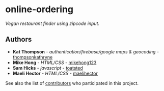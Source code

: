 # online-ordering

*Vegan restaurant finder using zipcode input.*

## Authors

* **Kat Thompson** - *authentication/firebase/google maps & geocoding* - [thompsonkathryne](https://github.com/thompsonkathryne)
* **Mike Hong** - *HTML/CSS* - [mikehong123](https://github.com/mikehong123)
* **Sam Hicks** - *javascript* - [toatsted](https://github.com/toatsted)
* **Maeli Hector** - *HTML/CSS* - [maelihector](https://github.com/maelihector)

See also the list of [contributors](https://github.com/your/project/contributors) who participated in this project.
